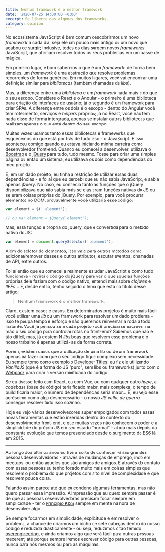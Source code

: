 ```yaml
---
title: Nenhum framework é o melhor framework
date: '2020-07-25 14:00:00 -0300'
excerpt: Se liberte das algemas dos frameworks.
category: opinion
---
```


No ecossistema JavaScript é bem comum descobrirmos um novo _framework_ a cada dia, seja ele um pouco mais antigo ou um novo que acabou de surgir; inclusive, todos os dias surgem novos _frameworks_ JavaScript, que afirmam resolver todos os seus problemas em um passe de mágica.

Em primeiro lugar, é bom sabermos o que é um _framework_: de forma bem simples, um _framework_ é uma abstração que resolve problemas recorrentes de forma genérica. Em muitos lugares, você vai encontrar uma definição similar para _bibliotecas_ (também chamadas de _libs_).

Mas, a diferença entre uma _biblioteca_ e um _framework_ nada mais é do que o seu escopo. Considere o [React](https://pt-br.reactjs.org/) e o [Angular](https://angular.io/) - o primeiro é uma biblioteca para criação de interfaces de usuário; já o segundo é um framework para criar SPAs. A diferença entre os dois é o escopo - dentro do Angular você tem roteamento, serviços e _helpers_ próprios; já no React, você não tem nada disso de forma intergrada, apenas se instalar outras bibliotecas que realizam apenas o que está dentro do seu escopo.

Muitas vezes usamos tanto essas bibliotecas e frameworks que esquecemos do que está por trás de tudo isso - o JavaScript. E isso aconteceu comigo quando eu estava iniciando minha carreira como desenvolvedor front-end. Quando eu comecei a desenvolver, utilizava o [Boostrap](https://getbootstrap.com/) e o [jQuery](https://jquery.com/) para tudo, tudo mesmo. Fosse para criar uma simples página ou então um sistema, eu utilizava os dois como dependências do meu projeto.

E, em um dado projeto, eu tinha a restrição de utilizar essas duas dependências - e foi aí que eu percebi que eu não sabia JavaScript, e sabia apenas jQuery. No caso, eu conhecia tanto as funções que o jQuery disponibilizava que não sabia mais se elas eram funções nativas do JS ou se eram coisas próprias do jQuery. Por exemplo, para você procurar elementos no DOM, provavelmente você utilizaria esse código:

```js
var element = $('.element');

// ou var element = jQuery('element');
```

Mas, essa função é própria do jQuery, que é convertida para o método nativo do JS:

```js
var element = document.querySelector('.element');
```

Além do seletor de elementos, isso vale para outros métodos como adicionar/remover classes e outros atributos, escutar eventos, chamadas de API, entre outros.

Foi aí então que eu comecei a realmente estudar JavaScript e como tudo funcionava - revirei o código do jQuery para ver o que aquelas funções próprias dele faziam com o código nativo, entendi mais sobre _clojures_ e _IIFEs_... E, desde então, tenho seguido o lema que está no título desse artigo:

> Nenhum framework é o melhor framework.

Claro, existem casos e casos. Em determinados projetos é muito mais fácil você utilizar uma _lib_ ou um framework para resolver um dado problema - isso te poupa tempo e esforço e não queremos reinventar a roda a todo instante. Você já pensou se a cada projeto você precisasse escrever na mão o seu código para controlar rotas no front-end? Sabemos que não é tão difícil, mas, já existem N _libs_ boas que resolvem esse problema e o nosso trabalho é apenas utilizá-las da forma correta.

Porém, existem casos que a utilização de uma lib ou de um framework apenas irá fazer com que o seu código fique complexo sem necessidade. Eu sempre tomo como exemplo o [Developer Titles](https://developertitles.com/): eu fiz ele utilizando _VanillaJS_ (que é a forma do JS "puro", sem libs ou frameworks) junto com o [Webpack](https://webpack.js.org/) para criar a versão minificada do código.

Se eu tivesse feito com React, ou com Vue, ou com qualquer outro _hype_, a _codebase_ (base de código) teria ficado maior, mais complexa, o tempo de build ficaria maior, o número de dependências seria maior... E, eu vejo esse acréscimo como algo desnecessário - o nosso _JS velho de guerra_ consegue resolver tudo isso sozinho.

Hoje eu vejo vários desenvolvedores super empolgados com todos essas novas ferramentas que estão inseridas dentro do contexto do desenvolvimento front-end, e que muitas vezes não conhecem o poder e a simplicidade do próprio JS em seu estado "normal" - ainda mais depois da constante evolução que temos presenciado desde o surgimento do [ES6](https://www.w3schools.com/js/js_es6.asp) lá em 2015.

---

Ao longo dos últimos anos eu tive a sorte de conhecer várias grandes pessoas desenvolvedoras - através de mudanças de emprego, indo em meetups, ou então aqueles que são amigos de amigos. E através do contato com essas pessoas eu tenho focado muito mais em coisas simples que resolvem o problema do que projetos com alto nível de complexidade e que resolvem pouca coisa.

Falando assim parece até que eu condeno algumas ferramentas, mas não quero passar essa impressão. A impressão que eu quero sempre passar é de que as pessoas desenvolvedoras precisam focar sempre em simplicidade - ter o [Príncipio KISS](https://github.com/dwmkerr/hacker-laws/blob/master/translations/pt-BR.md#o-princ%C3%ADpio-kiss) sempre em mente na hora de desenvolver algo.

Se sempre focarmos em simplicidade, explicitude e em resolver o problema, a chance de criarmos um bicho de sete cabeças dentro do nosso código é reduzida drasticamente - ou seja, reduzimos o tão temido [overengineering](https://hipsters.tech/overengineering-hipsters-142/), e ainda criamos algo que será fácil para outras pessoas mexerem; até porque sempre iremos escrever código para outras pessoas, nunca para nós mesmos ou para as máquinas.
